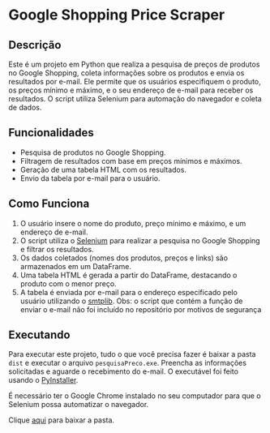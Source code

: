 # Google Shopping Price Scraper

## Descrição

Este é um projeto em Python que realiza a pesquisa de preços de produtos no Google Shopping, coleta informações sobre os produtos e envia os resultados por e-mail. Ele permite que os usuários especifiquem o produto, os preços mínimo e máximo, e o seu endereço de e-mail para receber os resultados. O script utiliza Selenium para automação do navegador e coleta de dados.

## Funcionalidades

- Pesquisa de produtos no Google Shopping.
- Filtragem de resultados com base em preços mínimos e máximos.
- Geração de uma tabela HTML com os resultados.
- Envio da tabela por e-mail para o usuário.

## Como Funciona

1. O usuário insere o nome do produto, preço mínimo e máximo, e um endereço de e-mail.
2. O script utiliza o [Selenium](https://selenium-python.readthedocs.io/) para realizar a pesquisa no Google Shopping e filtrar os resultados.
3. Os dados coletados (nomes dos produtos, preços e links) são armazenados em um DataFrame.
4. Uma tabela HTML é gerada a partir do DataFrame, destacando o produto com o menor preço.
5. A tabela é enviada por e-mail para o endereço especificado pelo usuário utilizando o [smtplib](https://docs.python.org/3/library/smtplib.html).
Obs: o script que contém a função de enviar o e-mail não foi incluído no repositório por motivos de segurança

## Executando

Para executar este projeto, tudo o que você precisa fazer é baixar a pasta `dist` e executar o arquivo `pesquisaPreco.exe`. Preencha as informações solicitadas e aguarde o recebimento do e-mail.
O executável foi feito usando o [PyInstaller](https://pyinstaller.org/en/stable/).

É necessário ter o Google Chrome instalado no seu computador para que o Selenium possa automatizar o navegador.

Clique [aqui](https://github.com/Numl8ck/pesquisa_preco/raw/dist) para baixar a pasta.
